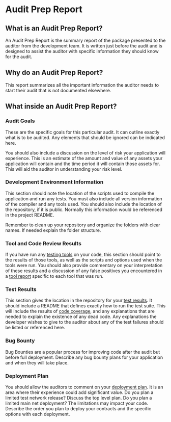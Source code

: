 # Audit Prep Report

## What is an Audit Prep Report?

An Audit Prep Report is the summary report of the package presented to the auditor from the development team.  It is written just before the audit and is designed to assist the auditor with specific information they should know for the audit.

## Why do an Audit Prep Report?

This report summarizes all the important information the auditor needs to start their audit that is not documented elsewhere.

## What inside an Audit Prep Report?

### Audit Goals

These are the specific goals for this particular audit.  It can outline exactly what is to be audited. Any elements that should be ignored can be indicated here.

You should also include a discussion on the level of risk your application will experience. This is an estimate of the amount and value of any assets your application will contain and the time period it will contain those assets for. This will aid the auditor in understanding your risk level.

### Development Environment Information

This section should note the location of the scripts used to compile the application and run any tests. You must also include all version information of the compiler and any tools used. You should also include the location of the repository, if it is public. Normally this information would be referenced in the project README.

Remember to clean up your repository and organize the folders with clear names.  If needed explain the folder structure.

### Tool and Code Review Results

If you have run any [testing tools](../tools/existing-tools.md) on your code, this section should point to the results of those tools, as well as the scripts and options used when the tools were run. You should also provide commentary on your interpretation of these results and a discussion of any false positives you encountered in a [tool report](test-results/tool-reports.md) specific to each tool that was run.

### Test Results

This section gives the location in the repository for your [test results](test-results/). It should include a README that defines exactly how to run the test suite. This will include the results of [code coverage](), and any explanations that are needed to explain the existence of any dead code. Any explanations the developer wishes to give to the auditor about any of the test failures should be listed or referenced here.

### Bug Bounty

Bug Bounties are a popular process for improving code after the audit but before full deployment.  Describe any bug bounty plans for your application and when they will take place.

### Deployment Plan

You should allow the auditors to comment on your [deployment plan](../deployment/deployment-plan.md).  It is an area where their experience could add significant value. Do you plan a limited test network release?  Discuss the top level plan. Do you plan a limited main net deployment? The limitations may impact your code. Describe the order you plan to deploy your contracts and the specific options with each deployment.

